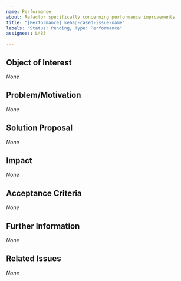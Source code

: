 ```yaml
---
name: Performance
about: Refactor specifically concerning performance improvements
title: "[Performance] kebap-cased-issue-name"
labels: "Status: Pending, Type: Performance"
assignees: L483

---
```


<!--
How to use this template:
Keep ALL of the text encapsulated in comments, even though it will not be rendered.
ONLY add text in the places that are filled with *None* default and replace *None* with your text.
-->

## Object of Interest
<!--
Describe the parts that negatively impact the performance as specifical as possible.
What seems low? Where did analysis reveal bottlenecks/memory leaks/etc.? What parts do not adhere to performant coding practice?
-->
*None*

## Problem/Motivation
<!--
Describe how/why/in which situations the performance is negatively impacted as detailed as possible. A classification of the code complexity (Big O notation) is always welcome. If the situation is reproducible, provide a step-by-step guide in the form of an ordered list.

What are the conclusions of the performance analysis (e.g. a memory leak)? Why is the current implementation not performant? The performant-problematic situation can be reproduced as follows:
1. I started here.
2. Then, I did this.
...
-->
*None*

## Solution Proposal
<!--
Describe the solution that you have in mind as detailed as possible. Explain how/why/in which situations it will improve the performance and quantify the performance gain (new Big O notation).
-->
*None*

## Impact
<!--
Describe potential side effects of your solution proposal, which could cause follow-up issues, to the best of your knowledge.
-->
*None*

## Acceptance Criteria
<!--
Specify the acceptance criteria as a task list that contains one or more entries.
e.g.:
  - [ ] Do this
  - [ ] Do that
  ...
-->
*None*

## Further Information
<!--
Add additional helpful, issue-related information, such as, links, screenshots, sketches, considerations, thoughts, etc.
-->
*None*

## Related Issues
<!--
Add a bullet point list of other related issues, in case there are any. In particular, the issue(s) (if you can narrow it/them down) that introduced the need for performance improvement would be helpful.
e.g.:
  - #42
  - #73
  ...
-->
*None*

<!--
Information for contributors about label usage:
        
  - select any number of fitting labels that have a `Flag: ` prefix
  - select any number of fitting labels that have a `For: ` prefix
  - select EXACTLY ONE label that has a `Priority: ` prefix
  - select EXACTLY ONE label that has a `Scope: ` prefix
  - NEVER tamper with the initial `Status: Pending` label when creating an issue
  - NEVER add, remove, or change any associations (or the lack thereof) between an issue and label that has a `Type: ` prefix
        
Look at the label descriptions to grasp their proper usage and pick the most fitting.
If more than one `Type: ` label fits the issue, it is a good indicator that the issue mixes concerns.
You should then split this issue into multiple issues so that each new issue falls EXACTLY INTO ONE category.
-->
